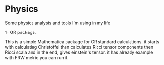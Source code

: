 # Physics
Some physics analysis and tools I'm using in my life

1- GR package: 

This is a simple Mathematica package for GR standard calculations. it starts with calculating Christoffel then calculates Ricci tensor components then Ricci scala and in the end, gives einstein's tensor. 
it has already example with FRW metric you can run it.
